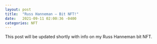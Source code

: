 ```yaml
---
layout: post
title:  "Russ Hanneman – Bit NFT!"
date:   2021-09-11 02:00:36 -0400
categories: NFT
---
```

This post will be updated shortly with info on my Russ Hanneman bit NFT.